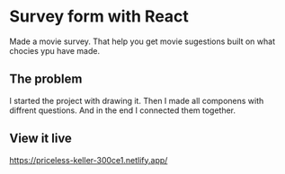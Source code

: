 # Survey form with React

Made a movie survey. That help you get movie sugestions built on what chocies ypu have made.

## The problem

I started the project with drawing it. Then I made all componens with diffrent questions. And in the end I connected them together. 

## View it live

https://priceless-keller-300ce1.netlify.app/
